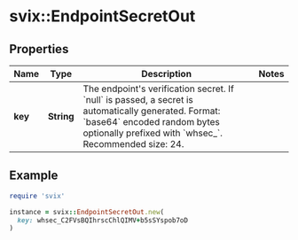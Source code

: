 # svix::EndpointSecretOut

## Properties

| Name | Type | Description | Notes |
| ---- | ---- | ----------- | ----- |
| **key** | **String** | The endpoint&#39;s verification secret. If &#x60;null&#x60; is passed, a secret is automatically generated. Format: &#x60;base64&#x60; encoded random bytes optionally prefixed with &#x60;whsec_&#x60;. Recommended size: 24. |  |

## Example

```ruby
require 'svix'

instance = svix::EndpointSecretOut.new(
  key: whsec_C2FVsBQIhrscChlQIMV+b5sSYspob7oD
)
```

